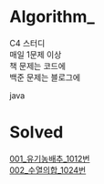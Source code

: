 # Algorithm_

C4 스터디   
매일 1문제 이상  
책 문제는 코드에   
백준 문제는 블로그에   

java      

# Solved

[001_유기농배추_1012번](https://velog.io/@dbwogml15/1-Algorithm001)   
[002_수열의합_1024번](https://velog.io/@dbwogml15/1-Algorithm002)
